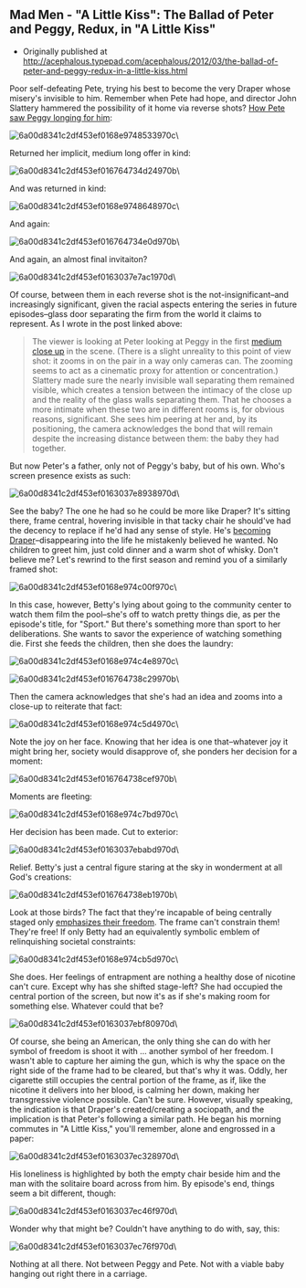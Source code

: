 ## Mad Men - "A Little Kiss": The Ballad of Peter and Peggy, Redux, in "A Little Kiss"

 * Originally published at http://acephalous.typepad.com/acephalous/2012/03/the-ballad-of-peter-and-peggy-redux-in-a-little-kiss.html

Poor self-defeating Pete, trying his best to become the very Draper whose misery's invisible to him. Remember when Pete had hope, and director John Slattery hammered the possibility of it home via reverse shots? [How Pete saw Peggy longing for him](http://acephalous.typepad.com/acephalous/2010/08/the-fourth-season-of-mad-men-has-been-maligned-in-some-corners-because-it-merely-continues-to-be-superb-such-are-the-burdens.html):

![6a00d8341c2df453ef0168e9748533970c](images/tv/mad-men-a-little-kiss-2/6a00d8341c2df453ef0168e9748533970c.jpg)\

Returned her implicit, medium long offer in kind:

![6a00d8341c2df453ef016764734d24970b](images/tv/mad-men-a-little-kiss-2/6a00d8341c2df453ef016764734d24970b.jpg)\

And was returned in kind:

![6a00d8341c2df453ef0168e9748648970c](images/tv/mad-men-a-little-kiss-2/6a00d8341c2df453ef0168e9748648970c.jpg)\

And again:

![6a00d8341c2df453ef016764734e0d970b](images/tv/mad-men-a-little-kiss-2/6a00d8341c2df453ef016764734e0d970b.jpg)\

And again, an almost final invitaiton?

![6a00d8341c2df453ef0163037e7ac1970d](images/tv/mad-men-a-little-kiss-2/6a00d8341c2df453ef0163037e7ac1970d.jpg)\

Of course, between them in each reverse shot is the not-insignificant–and increasingly significant, given the racial aspects entering the series in future episodes–glass door separating the firm from the world it claims to represent. As I wrote in the post linked above:

> The viewer is looking at Peter looking at Peggy in the first [medium close up](http://classes.yale.edu/film-analysis/htmfiles/cinematography.htm#48047) in the scene.  (There is a slight unreality to this point of view shot: it zooms in on the pair in a way only cameras can.  The zooming seems to act as a cinematic proxy for attention or concentration.)  Slattery made sure the nearly invisible wall separating them remained visible, which creates a tension between the intimacy of the close up and the reality of the glass walls separating them.  That he chooses a more intimate when these two are in different rooms is, for obvious reasons, significant.  She sees him peering at her and, by its positioning, the camera acknowledges the bond that will remain despite the increasing distance between them: the baby they had together.

But now Peter's a father, only not of Peggy's baby, but of his own. Who's screen presence exists as such:

![6a00d8341c2df453ef0163037e8938970d](images/tv/mad-men-a-little-kiss-2/6a00d8341c2df453ef0163037e8938970d.jpg)\

See the baby? The one he had so he could be more like Draper? It's sitting there, frame central, hovering invisible in that tacky chair he should've had the decency to replace if he'd had any sense of style. He's [becoming Draper](http://acephalous.typepad.com/acephalous/2010/01/don-draper-as-an-unraptured-emma-bovary.html)–disappearing into the life he mistakenly believed he wanted. No children to greet him, just cold dinner and a warm shot of whisky. Don't believe me? Let's rewrind to the first season and remind you of a similarly framed shot:

![6a00d8341c2df453ef0168e974c00f970c](images/tv/mad-men-a-little-kiss-2/6a00d8341c2df453ef0168e974c00f970c.jpg)\

In this case, however, Betty's lying about going to the community center to watch them film the pool–she's off to watch pretty things die, as per the episode's title, for "Sport." But there's something more than sport to her deliberations. She wants to savor the experience of watching something die. First she feeds the children, then she does the laundry:

![6a00d8341c2df453ef0168e974c4e8970c](images/tv/mad-men-a-little-kiss-2/6a00d8341c2df453ef0168e974c4e8970c.jpg)\

![6a00d8341c2df453ef016764738c29970b](images/tv/mad-men-a-little-kiss-2/6a00d8341c2df453ef016764738c29970b.jpg)\

Then the camera acknowledges that she's had an idea and zooms into a close-up to reiterate that fact:

![6a00d8341c2df453ef0168e974c5d4970c](images/tv/mad-men-a-little-kiss-2/6a00d8341c2df453ef0168e974c5d4970c.jpg)\

Note the joy on her face. Knowing that her idea is one that–whatever joy it might bring her, society would disapprove of, she ponders her decision for a moment:

![6a00d8341c2df453ef016764738cef970b](images/tv/mad-men-a-little-kiss-2/6a00d8341c2df453ef016764738cef970b.jpg)\

Moments are fleeting:

![6a00d8341c2df453ef0168e974c7bd970c](images/tv/mad-men-a-little-kiss-2/6a00d8341c2df453ef0168e974c7bd970c.jpg)\

Her decision has been made. Cut to exterior:

![6a00d8341c2df453ef0163037ebabd970d](images/tv/mad-men-a-little-kiss-2/6a00d8341c2df453ef0163037ebabd970d.jpg)\

Relief. Betty's just a central figure staring at the sky in wonderment at all God's creations:

![6a00d8341c2df453ef016764738eb1970b](images/tv/mad-men-a-little-kiss-2/6a00d8341c2df453ef016764738eb1970b.jpg)\

Look at those birds? The fact that they're incapable of being centrally staged only [emphasizes their freedom](http://acephalous.typepad.com/acephalous/2009/01/dark-knight-scene-analysis.html). The frame can't constrain them! They're free! If only Betty had an equivalently symbolic emblem of relinquishing societal constraints:

![6a00d8341c2df453ef0168e974cb5d970c](images/tv/mad-men-a-little-kiss-2/6a00d8341c2df453ef0168e974cb5d970c.jpg)\

She does. Her feelings of entrapment are nothing a healthy dose of nicotine can't cure. Except why has she shifted stage-left? She had occupied the central portion of the screen, but now it's as if she's making room for something else. Whatever could that be?

![6a00d8341c2df453ef0163037ebf80970d](images/tv/mad-men-a-little-kiss-2/6a00d8341c2df453ef0163037ebf80970d.jpg)\

Of course, she being an American, the only thing she can do with her symbol of freedom is shoot it with ... another symbol of her freedom. I wasn't able to capture her aiming the gun, which is why the space on the right side of the frame had to be cleared, but that's why it was. Oddly, her cigarette still occupies the central portion of the frame, as if, like the nicotine it delivers into her blood, is calming her down, making her transgressive violence possible. Can't be sure. However, visually speaking, the indication is that Draper's created/creating a sociopath, and the implication is that Peter's following a similar path. He began his morning commutes in "A Little Kiss," you'll remember, alone and engrossed in a paper:

![6a00d8341c2df453ef0163037ec328970d](images/tv/mad-men-a-little-kiss-2/6a00d8341c2df453ef0163037ec328970d.jpg)\

His loneliness is highlighted by both the empty chair beside him and the man with the solitaire board across from him. By episode's end, things seem a bit different, though:

![6a00d8341c2df453ef0163037ec46f970d](images/tv/mad-men-a-little-kiss-2/6a00d8341c2df453ef0163037ec46f970d.jpg)\

Wonder why that might be? Couldn't have anything to do with, say, this:

![6a00d8341c2df453ef0163037ec76f970d](images/tv/mad-men-a-little-kiss-2/6a00d8341c2df453ef0163037ec76f970d.jpg)\ 

Nothing at all there. Not between Peggy and Pete. Not with a viable baby hanging out right there in a carriage.
